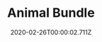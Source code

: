 ---
templateKey: blog-post
featuredpost: false
date: 2020-02-26T00:00:02.711Z
featuredimage: /img/Animal_Bundle.png
title: Animal Bundle
description: Pantry
reward: Cheese Press (1)
tags:
  - Large Milk
  - Large Egg (Brown)
  - Large Egg
  - Large Goat Milk
  - Wool
  - Duck Egg
  - bundles
---